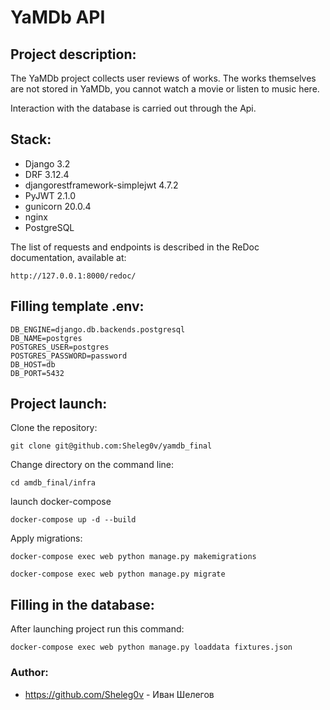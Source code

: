 # YaMDb API

## Project description:

The YaMDb project collects user reviews of works. The works themselves 
are not stored in YaMDb, you cannot watch a movie or listen to music here.

Interaction with the database is carried out through the Api.

## Stack:
- Django 3.2
- DRF 3.12.4
- djangorestframework-simplejwt 4.7.2
- PyJWT 2.1.0
- gunicorn 20.0.4
- nginx
- PostgreSQL

The list of requests and endpoints is described in the ReDoc documentation, available at:

```
http://127.0.0.1:8000/redoc/
```

## Filling template .env:

```
DB_ENGINE=django.db.backends.postgresql
DB_NAME=postgres
POSTGRES_USER=postgres
POSTGRES_PASSWORD=password
DB_HOST=db
DB_PORT=5432
```

## Project launch:
Clone the repository:

```
git clone git@github.com:Sheleg0v/yamdb_final
```

Change directory on the command line:

```
cd amdb_final/infra
```

launch docker-compose

```
docker-compose up -d --build
```

Apply migrations:

```
docker-compose exec web python manage.py makemigrations
```
```
docker-compose exec web python manage.py migrate
```

## Filling in the database:
After launching project run this command:

```
docker-compose exec web python manage.py loaddata fixtures.json
```


### Author:
- https://github.com/Sheleg0v - Иван Шелегов
